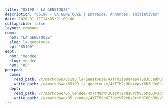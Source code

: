 ```yaml
---
title: "85190 - LA GENETOUZE"
description: "85190 - LA GENETOUZE | Entraide, Annonces, Initiatives"
date: 2020-01-11T14:09:21+09:00
collapsible: false
layout: commune
comm:
  nom: "LA GENETOUZE"
  slug: la-genetouze
  cp: "85190"
dept:
  nom: "Vendée"
  slug: vendee
  num: "85"
peerpad:
  comm:
    read_path: /r/markdown/85190_la-genetouze/4XTTM2j9Ud4epvY6b3uJe8hUzffvxzGTtW2Qs2L8X9N14UDXy
    write_path: /w/markdown/85190_la-genetouze/4XTTM2j9Ud4epvY6b3uJe8hUzffvxzGTtW2Qs2L8X9N14UDXy-K3TgUWn4TJwuk5BUD562CZJrSAcEH5wfwPj5D8Z79SR3Bx9MkeMFnJ5GbCbMctH87ZykxgmhcMRrTFLKBPhYL9H9KRznY4TfW93KLP41qj7JRzFc6PMSzPMzhAciGySCedrr7mcX
  dept:
    read_path: /r/markdown/85_vendee/4XTTM9oWT3UezVT2xNaDrrh876PqDDvzbaovSPP6P6ha63Ezk
    write_path: /w/markdown/85_vendee/4XTTM9oWT3UezVT2xNaDrrh876PqDDvzbaovSPP6P6ha63Ezk-K3TgTz4T2Ao5CxcmNgKRpi6DXEbSZWgvvZNdT7V4KiJycR1vvtGLxg5iYYYKajishdNzKNazAywn7vjwqtQs859ALiENaqFJQsULDwd4rYqVPy8n3JbNCeuPxinCnetCgcSuCcyv
---
```


